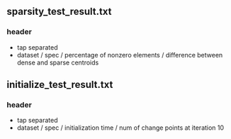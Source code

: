 ## sparsity_test_result.txt	

### header
- tap separated
- dataset / spec / percentage of nonzero elements / difference between dense and sparse centroids

## initialize_test_result.txt	

### header
- tap separated
- dataset / spec / initialization time / num of change points at iteration 10

